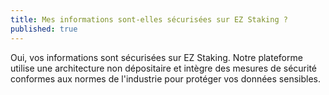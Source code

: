 ```yaml
---
title: Mes informations sont-elles sécurisées sur EZ Staking ?
published: true
---
```


Oui, vos informations sont sécurisées sur EZ Staking. Notre plateforme utilise une architecture non dépositaire et intègre des mesures de sécurité conformes aux normes de l'industrie pour protéger vos données sensibles.
